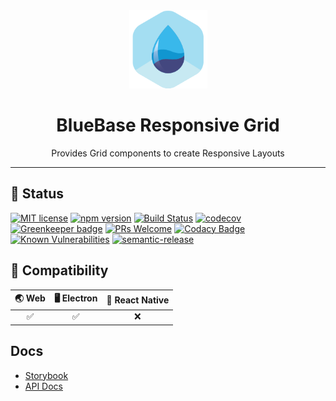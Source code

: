 <div align="center">
	<img width=125 height=125 src="assets/common/logo.png">
  <h1>
		BlueBase Responsive Grid
	</h1>
  <p>Provides Grid components to create Responsive Layouts</p>
</div>

<hr />

## 🎊 Status

[![MIT license](https://img.shields.io/badge/license-MIT-brightgreen.svg)](http://opensource.org/licenses/MIT)
[![npm version](https://img.shields.io/npm/v/@bluebase/plugin-responsive-grid.svg?style=flat)](https://npmjs.org/package/@bluebase/plugin-responsive-grid "View this project on npm")
[![Build Status](https://travis-ci.com/BlueBaseJS/plugin-responsive-grid.svg?branch=master)](https://travis-ci.com/BlueBaseJS/plugin-responsive-grid)
[![codecov](https://codecov.io/gh/BlueBaseJS/plugin-responsive-grid/branch/master/graph/badge.svg)](https://codecov.io/gh/BlueBaseJS/plugin-responsive-grid)
[![Greenkeeper badge](https://badges.greenkeeper.io/BlueBaseJS/plugin-responsive-grid.svg)](https://greenkeeper.io/) [![PRs Welcome](https://img.shields.io/badge/PRs-welcome-brightgreen.svg)](https://github.com/BlueBaseJS/plugin-responsive-grid/blob/master/CONTRIBUTING.md)
[![Codacy Badge](https://api.codacy.com/project/badge/Grade/3c79162871414b6aa7c15d1a423adeca)](https://www.codacy.com/app/BlueBaseJS/plugin-responsive-grid?utm_source=github.com\&utm_medium=referral\&utm_content=BlueBaseJS/plugin-responsive-grid\&utm_campaign=Badge_Grade)
[![Known Vulnerabilities](https://snyk.io/test/github/BlueBaseJS/plugin-responsive-grid/badge.svg)](https://snyk.io/test/github/BlueBaseJS/plugin-responsive-grid)
[![semantic-release](https://img.shields.io/badge/%20%20%F0%9F%93%A6%F0%9F%9A%80-semantic--release-e10079.svg)](https://github.com/semantic-release/semantic-release)

## 🤝 Compatibility

| 🌏 Web | 🖥 Electron | 📱 React Native |
| :---: | :--------: | :------------: |
|✅|✅|❌|

## Docs

*   [Storybook](https://BlueBaseJS.github.io/plugin-responsive-grid/storybook/)
*   [API Docs](https://BlueBaseJS.github.io/plugin-responsive-grid/)
